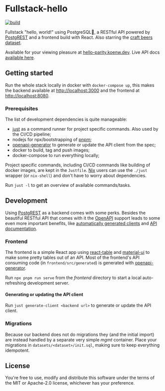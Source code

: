 # Fullstack-hello

[![build](https://github.com/koenw/fullstack-hello/actions/workflows/build.yml/badge.svg)](https://github.com/koenw/fullstack-hello/actions/workflows/build.yml)

Fullstack "hello, world!" using PostgreSQL🐘, a RESTful API powered by
[PostgREST](https://github.com/PostgREST/postgrest) and a frontend build with
React. Also starring the [craft beers
dataset](https://github.com/nickhould/craft-beers-dataset).

Available for your viewing pleasure at [hello-parity.koenw.dev](https://hello-parity.koenw.dev).
Live API docs [available here](https://api.hello-parity.koenw.dev/swagger/).

## Getting started

Run the whole stack locally in docker with `docker-compose up`, this makes the
backend available at [http://localhost:3000](http://localhost:3000) and the
frontend at [http://localhost:8080](http://localhost:8080).

### Prerequisites

The list of development dependencies is quite manageable:

* [just](https://github.com/casey/just) as a command runner for project
  specific commands. Also used by the CI/CD pipeline;
* nodejs for npx/bootstrapping of [pnpm](https://pnpm.io/);
* [openapi-generator](https://openapi-generator.tech/) to generate or update
  the API client from the spec;
* docker to build, tag and push images;
* docker-compose to run everything locally;

Project specific commands, including CI/CD commands like building of docker
images, are kept in the `Justfile`. [Nix](https://nixos.org/) users can use the
`./just` wrapper (or `nix-shell`) and don't have to worry about
dependencies.

Run `just -l` to get an overview of available commands/tasks.

## Development

Using [PostgREST](https://github.com/PostgREST/postgrest) as a backend comes
with some perks. Besides the beautiful RESTful API that comes with it the
[OpenAPI](https://swagger.io/specification/) support leads to some even more
important benefits, like [automatically generated
clients](https://openapi-generator.tech/) and [API
documentation](https://api.hello-parity.koenw.dev/swagger/).

### Frontend

The frontend is a simple React app using
[react-table](https://github.com/tannerlinsley/react-table) and
[material-ui](https://github.com/mui-org/material-ui/) to make some pretty
tables out of an API.  Most of the frontend's API consuming code (in
`frontend/src/generated`) is generated with
[openapi-generator](https://openapi-generator.tech).

Run `npx pnpm run serve` from the *frontend* directory to start a local
auto-refreshing development server.

#### Generating or updating the API client

Run `just generate-client <backend url>` to generate or update the API client.

### Migrations

Because our backend does not do migrations they (and the initial import) are
instead handled by a separate very simple *mgmt* container. Place your
migrations in `datasets/<dataset>/init.sql`, making sure to keep everything
idempotent.

## License

You're free to use, modify and distribute this software under the terms of the
MIT or Apache-2.0 license, whichever has your preference.
